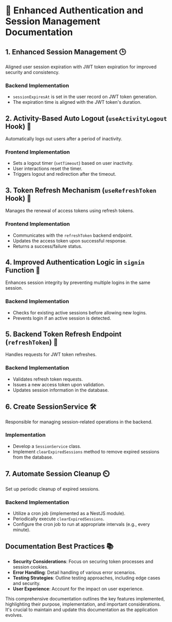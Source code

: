 # 🚀 Enhanced Authentication and Session Management Documentation

## 1. Enhanced Session Management 🕒

Aligned user session expiration with JWT token expiration for improved security and consistency.

### Backend Implementation
- `sessionExpiresAt` is set in the user record on JWT token generation.
- The expiration time is aligned with the JWT token's duration.

## 2. Activity-Based Auto Logout (`useActivityLogout` Hook) 🛌

Automatically logs out users after a period of inactivity.

### Frontend Implementation
- Sets a logout timer (`setTimeout`) based on user inactivity.
- User interactions reset the timer.
- Triggers logout and redirection after the timeout.

## 3. Token Refresh Mechanism (`useRefreshToken` Hook) 🔁

Manages the renewal of access tokens using refresh tokens.

### Frontend Implementation
- Communicates with the `refreshToken` backend endpoint.
- Updates the access token upon successful response.
- Returns a success/failure status.

## 4. Improved Authentication Logic in `signin` Function 🔐

Enhances session integrity by preventing multiple logins in the same session.

### Backend Implementation
- Checks for existing active sessions before allowing new logins.
- Prevents login if an active session is detected.

## 5. Backend Token Refresh Endpoint (`refreshToken`) 🔄

Handles requests for JWT token refreshes.

### Backend Implementation
- Validates refresh token requests.
- Issues a new access token upon validation.
- Updates session information in the database.

## 6. Create SessionService 🛠️

Responsible for managing session-related operations in the backend.

### Implementation
- Develop a `SessionService` class.
- Implement `clearExpiredSessions` method to remove expired sessions from the database.

## 7. Automate Session Cleanup ⏲️

Set up periodic cleanup of expired sessions.

### Backend Implementation
- Utilize a cron job (implemented as a NestJS module).
- Periodically execute `clearExpiredSessions`.
- Configure the cron job to run at appropriate intervals (e.g., every minute).

## Documentation Best Practices 📚

- **Security Considerations**: Focus on securing token processes and session cookies.
- **Error Handling**: Detail handling of various error scenarios.
- **Testing Strategies**: Outline testing approaches, including edge cases and security.
- **User Experience**: Account for the impact on user experience.

This comprehensive documentation outlines the key features implemented, highlighting their purpose, implementation, and important considerations. It's crucial to maintain and update this documentation as the application evolves.
